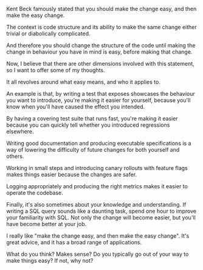 


Kent Beck famously stated that you should make the change easy, and then make the easy change. 

The context is code structure and its ability to make the same change either trivial or diabolically complicated. 

And therefore you should change the structure of the code until making the change in behaviour you have in mind is easy, before making that change.

Now, I believe that there are other dimensions involved with this statement, so I want to offer some of my thoughts. 

It all revolves around what easy means, and who it applies to. 

An example is that, by writing a test that exposes showcases the behaviour you want to introduce, you're making it easier for yourself, because you'll know when you'll have caused the effect you intended.

By having a covering test suite that runs fast, you're making it easier because you can quickly tell whether you introduced regressions elsewhere. 

Writing good documentation and producing executable specifications is a way of lowering the difficulty of future changes for both yourself and others.

Working in small steps and introducing canary rollouts with feature flags makes things easier because the changes are safer.

Logging appropriately and producing the right metrics makes it easier to operate the codebase.

Finally, it's also sometimes about your knowledge and understanding. If writing a SQL query sounds like a daunting task, spend one hour to improve your familiarity with SQL. Not only the change will become easier, but you'll have become better at your job. 

I really like "make the change easy, and then make the easy change". It's great advice, and it has a broad range of applications.

What do you think? Makes sense? Do you typically go out of your way to make things easy? If not, why not?
